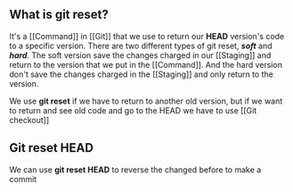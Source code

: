 ## What is git reset?

It's a [[Command]] in [[Git]] that we use to return our **HEAD** version's code to a specific version. There are two different types of git reset, ***soft*** and ***hard***. The soft version save the changes charged in our [[Staging]] and return to the version that we put in the [[Command]]. And the hard version don't save the changes charged in the [[Staging]] and only return to the version.

We use **git reset** if we have to return to another old version, but if we want to return and see old code and go to the HEAD we have to use [[Git checkout]]

## Git reset HEAD

We can use **git reset HEAD** to reverse the changed before to make a commit

